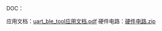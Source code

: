 DOC：

应用文档：[uart_ble_tool应用文档.pdf](https://github.com/jyluozz/ble_uart_tool/files/12045882/uart_ble_tool.pdf)
硬件电路：[硬件电路.zip](https://github.com/jyluozz/ble_uart_tool/files/12045926/default.zip)
